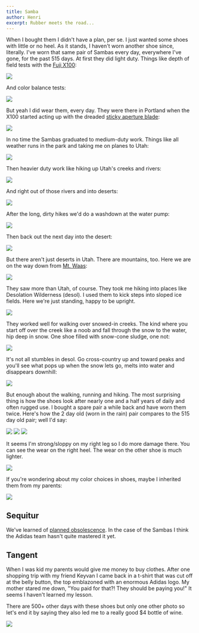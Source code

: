 ```yaml
---
title: Samba
author: Henri
excerpt: Rubber meets the road...
---
```


When I bought them I didn't have a plan, per se. I just wanted some shoes with
little or no heel. As it stands, I haven't worn another shoe since, literally.
I've worn that same pair of Sambas every day, everywhere I've gone, for the past
515 days. At first they did light duty. Things like depth of field tests with
the [Fuji X100](http://www.kenrockwell.com/fuji/x100.htm):

[![](/images/samba-dof-small.jpg)](/images/samba-dof.jpg)

And color balance tests:

[![](/images/samba-color-small.jpg)](/images/samba-color.jpg)

But yeah I did wear them, every day. They were there in Portland when the X100
started acting up with the dreaded [sticky aperture
blade](http://www.youtube.com/watch?v=wV0XgX6QHEw):

[![](/images/samba-exposure-small.jpg)](/images/samba-exposure.jpg)

In no time the Sambas graduated to medium-duty work. Things like all weather runs
in the park and taking me on planes to Utah:

[![](/images/samba-plane-small.jpg)](/images/samba-plane.jpg)

Then heavier duty work like hiking up Utah's creeks and rivers:

[![](/images/samba-creek-small.jpg)](/images/samba-creek.jpg)

And right out of those rivers and into deserts:

[![](/images/samba-desert-small.jpg)](/images/samba-desert.jpg)

After the long, dirty hikes we'd do a washdown at the water pump:

[![](/images/samba-rinse-small.jpg)](/images/samba-rinse.jpg)

Then back out the next day into the desert:

[![](/images/samba-desert2-small.jpg)](/images/samba-desert2.jpg)

But there aren't just deserts in Utah. There are mountains, too. Here we are on
the way down from [Mt. Waas](http://scoot.io/go/1453):

[![](/images/samba-waas-small.jpg)](/images/samba-waas.jpg)

They saw more than Utah, of course. They took me hiking into places like
Desolation Wilderness (desol). I used them to kick steps into sloped ice fields.
Here we're just standing, happy to be upright.

[![](/images/samba-desolation-ice-small.jpg)](/images/samba-desolation-ice.jpg)

They worked well for walking over snowed-in creeks. The kind where you start off
over the creek like a noob and fall through the snow to the water, hip deep in snow. One
shoe filled with snow-cone sludge, one not:

[![](/images/samba-desolation-creek-small.jpg)](/images/samba-desolation-creek.jpg)

It's not all stumbles in desol. Go cross-country up and toward peaks and you'll see
what pops up when the snow lets go, melts into water and disappears downhill:

[![](/images/samba-desolation-notrail-small.jpg)](/images/samba-desolation-notrail.jpg)

But enough about the walking, running and hiking. The most surprising thing is
how the shoes look after nearly one and a half years of daily and often rugged
use. I bought a spare pair a while back and have worn them twice. Here's how the
2 day old (worn in the rain) pair compares to the 515 day old pair; well I'd
say:

[![](/images/samba-top-small.jpg)](/images/samba-top.jpg)
[![](/images/samba-front-small.jpg)](/images/samba-front.jpg)
[![](/images/samba-side-small.jpg)](/images/samba-side.jpg)

It seems I'm strong/sloppy on my right leg so I do more damage there. You can
see the wear on the right heel. The wear on the other shoe is much lighter.

[![](/images/samba-heelstriker-small.jpg)](/images/samba-heelstriker.jpg)

If you're wondering about my color choices in shoes, maybe I inherited them from
my parents:

[![](/images/samba-parents-small.jpg)](/images/samba-parents.jpg)

## Sequitur

We've learned of [planned
obsolescence](http://en.wikipedia.org/wiki/Planned_obsolescence). In the case
of the Sambas I think the Adidas team hasn't quite mastered it yet.

## Tangent

When I was kid my parents would give me money to buy clothes. After one shopping
trip with my friend Keyvan I came back in a t-shirt that was cut off at the
belly button, the top emblazoned with an enormous Adidas logo. My mother stared
me down, "You paid for that?! They should be paying you!" It seems I haven't
learned my lesson.

There are 500+ other days with these shoes but only one other photo so let's end
it by saying they also led me to a really good $4 bottle of wine.

[![](/images/samba-wine-small.jpg)](/images/samba-wine.jpg)


